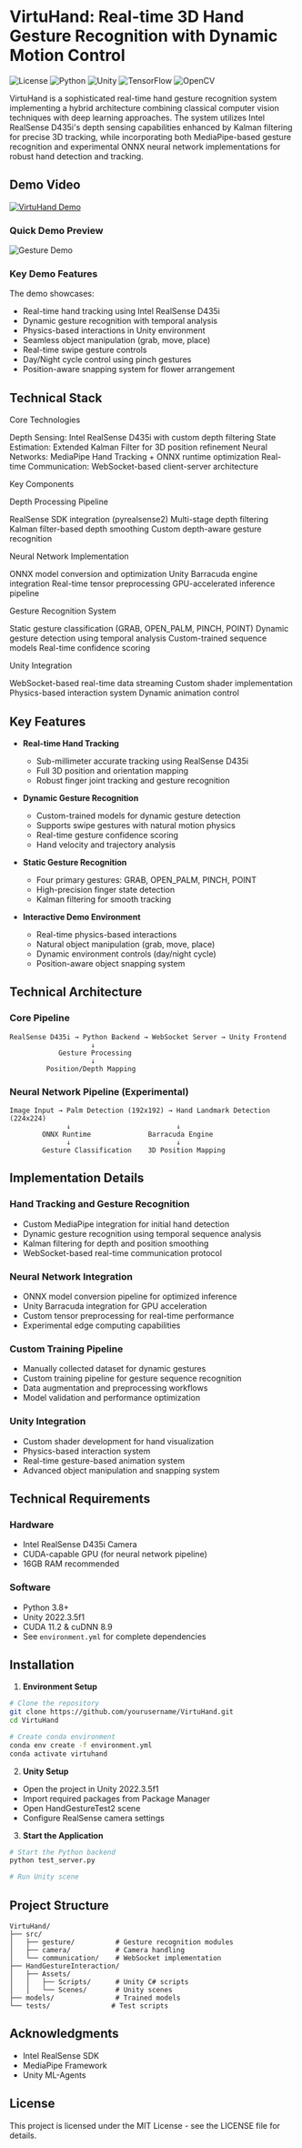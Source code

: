 # VirtuHand: Real-time 3D Hand Gesture Recognition with Dynamic Motion Control

![License](https://img.shields.io/badge/license-MIT-blue.svg)
![Python](https://img.shields.io/badge/python-3.8-blue.svg)
![Unity](https://img.shields.io/badge/unity-2022.3.5f1-green.svg)
![TensorFlow](https://img.shields.io/badge/tensorflow-2.13.1-orange.svg)
![OpenCV](https://img.shields.io/badge/opencv-4.9.0-red.svg)

VirtuHand is a sophisticated real-time hand gesture recognition system implementing a hybrid architecture combining classical computer vision techniques with deep learning approaches. The system utilizes Intel RealSense D435i's depth sensing capabilities enhanced by Kalman filtering for precise 3D tracking, while incorporating both MediaPipe-based gesture recognition and experimental ONNX neural network implementations for robust hand detection and tracking.

## Demo Video
[![VirtuHand Demo](https://img.youtube.com/vi/6AL6A1Zi3Gc/maxresdefault.jpg)](https://youtu.be/6AL6A1Zi3Gc)

### Quick Demo Preview
![Gesture Demo](assets/demo_gesture.gif)

### Key Demo Features
The demo showcases:
- Real-time hand tracking using Intel RealSense D435i
- Dynamic gesture recognition with temporal analysis
- Physics-based interactions in Unity environment
- Seamless object manipulation (grab, move, place)
- Real-time swipe gesture controls
- Day/Night cycle control using pinch gestures
- Position-aware snapping system for flower arrangement

## Technical Stack
Core Technologies

Depth Sensing: Intel RealSense D435i with custom depth filtering
State Estimation: Extended Kalman Filter for 3D position refinement
Neural Networks: MediaPipe Hand Tracking + ONNX runtime optimization
Real-time Communication: WebSocket-based client-server architecture

Key Components

Depth Processing Pipeline

RealSense SDK integration (pyrealsense2)
Multi-stage depth filtering
Kalman filter-based depth smoothing
Custom depth-aware gesture recognition


Neural Network Implementation

ONNX model conversion and optimization
Unity Barracuda engine integration
Real-time tensor preprocessing
GPU-accelerated inference pipeline


Gesture Recognition System

Static gesture classification (GRAB, OPEN_PALM, PINCH, POINT)
Dynamic gesture detection using temporal analysis
Custom-trained sequence models
Real-time confidence scoring


Unity Integration

WebSocket-based real-time data streaming
Custom shader implementation
Physics-based interaction system
Dynamic animation control

## Key Features

- **Real-time Hand Tracking**
  - Sub-millimeter accurate tracking using RealSense D435i
  - Full 3D position and orientation mapping
  - Robust finger joint tracking and gesture recognition

- **Dynamic Gesture Recognition**
  - Custom-trained models for dynamic gesture detection
  - Supports swipe gestures with natural motion physics
  - Real-time gesture confidence scoring
  - Hand velocity and trajectory analysis

- **Static Gesture Recognition**
  - Four primary gestures: GRAB, OPEN_PALM, PINCH, POINT
  - High-precision finger state detection
  - Kalman filtering for smooth tracking

- **Interactive Demo Environment**
  - Real-time physics-based interactions
  - Natural object manipulation (grab, move, place)
  - Dynamic environment controls (day/night cycle)
  - Position-aware object snapping system

## Technical Architecture

### Core Pipeline
```
RealSense D435i → Python Backend → WebSocket Server → Unity Frontend
                    ↓
            Gesture Processing
                    ↓
         Position/Depth Mapping
```

### Neural Network Pipeline (Experimental)
```
Image Input → Palm Detection (192x192) → Hand Landmark Detection (224x224)
              ↓                          ↓
        ONNX Runtime              Barracuda Engine
              ↓                          ↓
        Gesture Classification    3D Position Mapping
```

## Implementation Details

### Hand Tracking and Gesture Recognition
- Custom MediaPipe integration for initial hand detection
- Dynamic gesture recognition using temporal sequence analysis
- Kalman filtering for depth and position smoothing
- WebSocket-based real-time communication protocol

### Neural Network Integration
- ONNX model conversion pipeline for optimized inference
- Unity Barracuda integration for GPU acceleration
- Custom tensor preprocessing for real-time performance
- Experimental edge computing capabilities

### Custom Training Pipeline
- Manually collected dataset for dynamic gestures
- Custom training pipeline for gesture sequence recognition
- Data augmentation and preprocessing workflows
- Model validation and performance optimization

### Unity Integration
- Custom shader development for hand visualization
- Physics-based interaction system
- Real-time gesture-based animation system
- Advanced object manipulation and snapping system

## Technical Requirements

### Hardware
- Intel RealSense D435i Camera
- CUDA-capable GPU (for neural network pipeline)
- 16GB RAM recommended

### Software
- Python 3.8+
- Unity 2022.3.5f1
- CUDA 11.2 & cuDNN 8.9
- See `environment.yml` for complete dependencies

## Installation

1. **Environment Setup**
```bash
# Clone the repository
git clone https://github.com/yourusername/VirtuHand.git
cd VirtuHand

# Create conda environment
conda env create -f environment.yml
conda activate virtuhand
```

2. **Unity Setup**
- Open the project in Unity 2022.3.5f1
- Import required packages from Package Manager
- Open HandGestureTest2 scene
- Configure RealSense camera settings

3. **Start the Application**
```bash
# Start the Python backend
python test_server.py

# Run Unity scene
```

## Project Structure
```
VirtuHand/
├── src/
│   ├── gesture/          # Gesture recognition modules
│   ├── camera/           # Camera handling
│   └── communication/    # WebSocket implementation
├── HandGestureInteraction/
│   ├── Assets/
│   │   ├── Scripts/      # Unity C# scripts
│   │   └── Scenes/       # Unity scenes
├── models/               # Trained models
└── tests/               # Test scripts
```

## Acknowledgments
- Intel RealSense SDK
- MediaPipe Framework
- Unity ML-Agents

## License
This project is licensed under the MIT License - see the LICENSE file for details.
